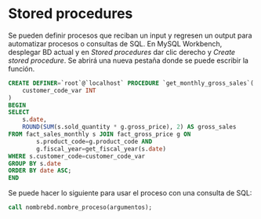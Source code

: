 # Stored procedures

Se pueden definir procesos que reciban un input y regresen un output para automatizar procesos o consultas de SQL. En MySQL Workbench, desplegar BD actual y en *Stored procedures* dar clic derecho y *Create stored procedure*. Se abrirá una nueva pestaña donde se puede escribir la función.

```sql
CREATE DEFINER=`root`@`localhost` PROCEDURE `get_monthly_gross_sales`(
	customer_code_var INT
)
BEGIN
SELECT 
	s.date, 
    ROUND(SUM(s.sold_quantity * g.gross_price), 2) AS gross_sales
FROM fact_sales_monthly s JOIN fact_gross_price g ON 
		s.product_code=g.product_code AND
        g.fiscal_year=get_fiscal_year(s.date)
WHERE s.customer_code=customer_code_var
GROUP BY s.date
ORDER BY date ASC;
END
```

Se puede hacer lo siguiente para usar el proceso con una consulta de SQL: 

```sql
call nombrebd.nombre_proceso(argumentos);
```
